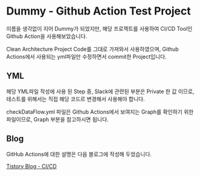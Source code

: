# Dummy - Github Action Test Project

이름을 생각없이 지어 Dummy가 되었지만, 해당 프로젝트를 사용하여 CI/CD Tool인 Github Action을 사용해보았습니다.

Clean Architecture Project Code를 그대로 가져와서 사용하였으며,
Github Actions에서 사용되는 yml파일만 수정하면서 commit한 Project입니다.

## YML
해당 YML파일 작성에 사용 된 Step 중, Slack에 관련된 부분은 Private 한 값 이므로, 테스트를 위해서는 직접 해당 코드르 변경해서 사용해야 합니다.


checkDataFlow.yml 파일은 Github Actions에서 보여지는 Graph를 확인하기 위한 파일이므로, Graph 부분을 참고하시면 됩니다.


## Blog
GitHub Actions에 대한 설명은 다음 블로그에 작성해 두었습니다.

[Tistory Blog - CI/CD](https://heegs.tistory.com/category/Android/CI%20CD "CI/CD Example")
